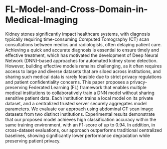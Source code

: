 # FL-Model-and-Cross-Domain-in-Medical-Imaging
Kidney stones significantly impact healthcare systems, with diagnosis typically requiring time-consuming Computed Tomography (CT) scan consultations between medics and
radiologists, often delaying patient care. Achieving a quick and
accurate diagnosis is essential to ensure timely and effective
treatment, which has motivated the development of Deep
Neural Network (DNN)-based approaches for automated kidney
stone detection. However, building effective models remains
challenging, as it often requires access to large and diverse
datasets that are siloed across institutions, and sharing such
medical data is rarely feasible due to strict privacy regulations
and patient confidentiality concerns. This paper proposes a
privacy-preserving Federated Learning (FL) framework that
enables multiple medical institutions to collaboratively train
a DNN model without sharing sensitive patient data. Each
institution trains a local model on its private dataset, and a
centralized trusted server securely aggregates model parameters. We evaluate our approach using abdominal CT scan
image datasets from two distinct institutions. Experimental
results demonstrate that our proposed model achieves high
classification accuracy within the same training environment,
with an F1-score of up to 0.94. In addition, in cross-dataset
evaluations, our approach outperforms traditional centralized
baselines, showing significantly lower performance degradation
while preserving patient privacy.
